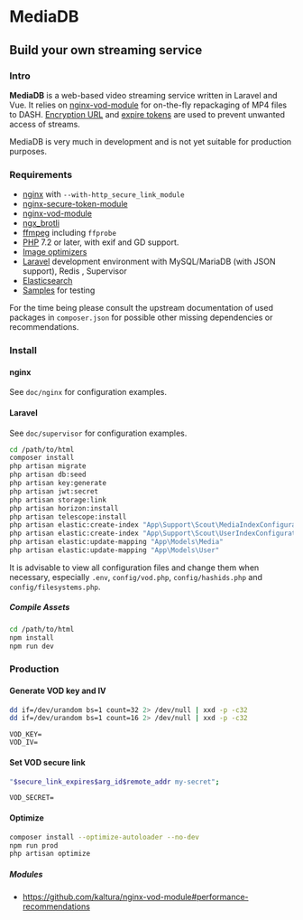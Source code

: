 # MediaDB

## Build your own streaming service

### Intro

**MediaDB** is a web-based video streaming service written in Laravel and Vue.
It relies on [nginx-vod-module](https://github.com/kaltura/nginx-vod-module) for on-the-fly repackaging of MP4 files to DASH. [Encryption URL](https://github.com/kaltura/nginx-secure-token-module) and [expire tokens](https://nginx.org/en/docs/http/ngx_http_secure_link_module.html) are used to prevent unwanted access of streams.

MediaDB is very much in development and is not yet suitable for production purposes.

### Requirements

- [nginx](https://nginx.org) with `--with-http_secure_link_module`
- [nginx-secure-token-module](https://github.com/kaltura/nginx-secure-token-module)
- [nginx-vod-module](https://github.com/kaltura/nginx-vod-module)
- [ngx_brotli](https://github.com/google/ngx_brotli)
- [ffmpeg](https://www.ffmpeg.org/) including `ffprobe`
- [PHP](https://php.net/) 7.2 or later, with exif and GD support.
- [Image optimizers](https://docs.spatie.be/laravel-medialibrary/v7/converting-images/optimizing-converted-images/)
- [Laravel](https://laravel.com/docs/6.x) development environment with MySQL/MariaDB (with JSON support), Redis , Supervisor
- [Elasticsearch](https://www.elastic.co/products/elasticsearch)
- [Samples](https://gist.github.com/jsturgis/3b19447b304616f18657) for testing

For the time being please consult the upstream documentation of used packages in `composer.json` for possible other missing dependencies or recommendations.

### Install

#### nginx

See `doc/nginx` for configuration examples.

#### Laravel

See `doc/supervisor` for configuration examples.

```bash
cd /path/to/html
composer install
php artisan migrate
php artisan db:seed
php artisan key:generate
php artisan jwt:secret
php artisan storage:link
php artisan horizon:install
php artisan telescope:install
php artisan elastic:create-index "App\Support\Scout\MediaIndexConfigurator"
php artisan elastic:create-index "App\Support\Scout\UserIndexConfigurator"
php artisan elastic:update-mapping "App\Models\Media"
php artisan elastic:update-mapping "App\Models\User"
```

It is advisable to view all configuration files and change them when necessary, especially `.env`, `config/vod.php`, `config/hashids.php` and `config/filesystems.php`.

##### Compile Assets

```bash
cd /path/to/html
npm install
npm run dev
```

### Production

#### Generate VOD key and IV

```bash
dd if=/dev/urandom bs=1 count=32 2> /dev/null | xxd -p -c32
dd if=/dev/urandom bs=1 count=16 2> /dev/null | xxd -p -c32
```

```env
VOD_KEY=
VOD_IV=
```

#### Set VOD secure link

```bash
"$secure_link_expires$arg_id$remote_addr my-secret";
```

```env
VOD_SECRET=
```

#### Optimize

```bash
composer install --optimize-autoloader --no-dev
npm run prod
php artisan optimize
```

##### Modules

- https://github.com/kaltura/nginx-vod-module#performance-recommendations